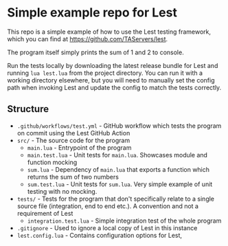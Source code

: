 # Simple example repo for Lest

This repo is a simple example of how to use the Lest testing framework, which you can find at https://github.com/TAServers/lest.

The program itself simply prints the sum of 1 and 2 to console.

Run the tests locally by downloading the latest release bundle for Lest and running `lua lest.lua` from the project directory. You can run it with a working directory elsewhere, but you will need to manually set the config path when invoking Lest and update the config to match the tests correctly.

## Structure

- `.github/workflows/test.yml` - GitHub workflow which tests the program on commit using the Lest GitHub Action
- `src/` - The source code for the program
  - `main.lua` - Entrypoint of the program
  - `main.test.lua` - Unit tests for `main.lua`. Showcases module and function mocking
  - `sum.lua` - Dependency of `main.lua` that exports a function which returns the sum of two numbers
  - `sum.test.lua` - Unit tests for `sum.lua`. Very simple example of unit testing with no mocking.
- `tests/` - Tests for the program that don't specifically relate to a single source file (integration, end to end etc.). A convention and not a requirement of Lest
  - `integration.test.lua` - Simple integration test of the whole program
- `.gitignore` - Used to ignore a local copy of Lest in this instance
- `lest.config.lua` - Contains configuration options for Lest,
